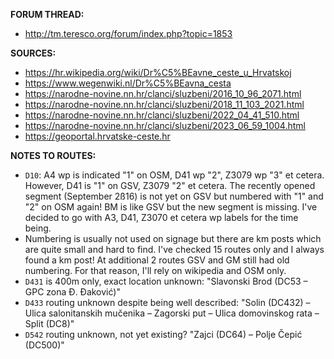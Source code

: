 ﻿**FORUM THREAD:**
- http://tm.teresco.org/forum/index.php?topic=1853


**SOURCES:**
- https://hr.wikipedia.org/wiki/Dr%C5%BEavne_ceste_u_Hrvatskoj
- https://www.wegenwiki.nl/Dr%C5%BEavna_cesta
- https://narodne-novine.nn.hr/clanci/sluzbeni/2016_10_96_2071.html
- https://narodne-novine.nn.hr/clanci/sluzbeni/2018_11_103_2021.html
- https://narodne-novine.nn.hr/clanci/sluzbeni/2022_04_41_510.html
- https://narodne-novine.nn.hr/clanci/sluzbeni/2023_06_59_1004.html
- https://geoportal.hrvatske-ceste.hr


**NOTES TO ROUTES:**
- `D10`: A4 wp is indicated "1" on OSM, D41 wp "2", Z3079 wp "3" et cetera. However, D41 is "1" on GSV, Z3079 "2" et cetera. The recently opened segment (September 2ß16) is not yet on GSV but numbered with "1" and "2" on OSM again! BM is like GSV but the new segment is missing. I've decided to go with A3, D41, Z3070 et cetera wp labels for the time being.
- Numbering is usually not used on signage but there are km posts which are quite small and hard to find. I've checked 15 routes only and I always found a km post! At additional 2 routes GSV and GM still had old numbering. For that reason, I'll rely on wikipedia and OSM only.
- `D431` is 400m only, exact location unknown: "Slavonski Brod (DC53 – GPC zona Đ. Đaković)"
- `D433` routing unknown despite being well described: "Solin (DC432) – Ulica salonitanskih mučenika – Zagorski put – Ulica domovinskog rata – Split (DC8)"
- `D542` routing unknown, not yet existing? "Zajci (DC64) – Polje Čepić (DC500)"
